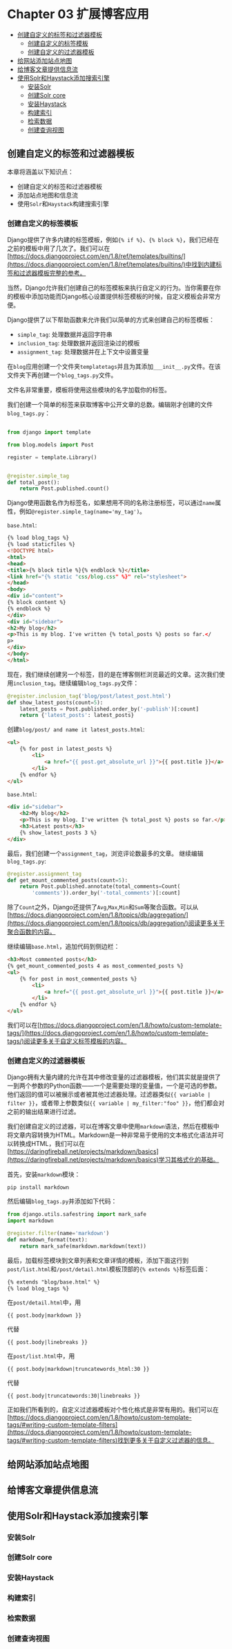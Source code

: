 # Chapter 03 扩展博客应用


<!-- vim-markdown-toc GFM -->

* [创建自定义的标签和过滤器模板](#创建自定义的标签和过滤器模板)
	* [创建自定义的标签模板](#创建自定义的标签模板)
	* [创建自定义的过滤器模板](#创建自定义的过滤器模板)
* [给网站添加站点地图](#给网站添加站点地图)
* [给博客文章提供信息流](#给博客文章提供信息流)
* [使用Solr和Haystack添加搜索引擎](#使用solr和haystack添加搜索引擎)
	* [安装Solr](#安装solr)
	* [创建Solr core](#创建solr-core)
	* [安装Haystack](#安装haystack)
	* [构建索引](#构建索引)
	* [检索数据](#检索数据)
	* [创建查询视图](#创建查询视图)

<!-- vim-markdown-toc -->

## 创建自定义的标签和过滤器模板
本章将涵盖以下知识点：
- 创建自定义的标签和过滤器模板
- 添加站点地图和信息流
- 使用`Solr`和`Haystack`构建搜索引擎

### 创建自定义的标签模板
Django提供了许多内建的标签模板，例如`{% if %}`、`{% block %}`，我们已经在之前的模板中用了几次了。我们可以在[https://docs.djangoproject.com/en/1.8/ref/templates/builtins/](https://docs.djangoproject.com/en/1.8/ref/templates/builtins/)中找到内建标签和过滤器模板完整的参考。

当然，Django允许我们创建自己的标签模板来执行自定义的行为。当你需要在你的模板中添加功能而Django核心设置提供标签模板的时候，自定义模板会非常方便。

Django提供了以下帮助函数来允许我们以简单的方式来创建自己的标签模板：
- `simple_tag`: 处理数据并返回字符串
- `inclusion_tag`: 处理数据并返回渲染过的模板
- `assignment_tag`: 处理数据并在上下文中设置变量


在`blog`应用创建一个文件夹`templatetags`并且为其添加`___init__.py`文件。在该文件夹下再创建一个`blog_tags.py`文件。

文件名非常重要，模板将使用这些模块的名字加载你的标签。

我们创建一个简单的标签来获取博客中公开文章的总数。编辑刚才创建的文件`blog_tags.py`：
```python

from django import template

from blog.models import Post

register = template.Library()


@register.simple_tag
def total_post():
    return Post.published.count()
```
Django使用函数名作为标签名，如果想用不同的名称注册标签，可以通过`name`属性，例如`@register.simple_tag(name='my_tag')`。

`base.html`:
```html
{% load blog_tags %}
{% load staticfiles %}
<!DOCTYPE html>
<html>
<head>
<title>{% block title %}{% endblock %}</title>
<link href="{% static "css/blog.css" %}" rel="stylesheet">
</head>
<body>
<div id="content">
{% block content %}
{% endblock %}
</div>
<div id="sidebar">
<h2>My blog</h2>
<p>This is my blog. I've written {% total_posts %} posts so far.</
p>
</div>
</body>
</html>
```

现在，我们继续创建另一个标签，目的是在博客侧栏浏览最近的文章。这次我们使用`inclusion_tag`。继续编辑`blog_tags.py`文件：
```python
@register.inclusion_tag('blog/post/latest_post.html')
def show_latest_posts(count=5):
    latest_posts = Post.published.order_by('-publish')[:count]
    return {'latest_posts': latest_posts}
```
创建`blog/post/ and name it latest_posts.html`:
```html
<ul>
    {% for post in latest_posts %}
        <li>
            <a href="{{ post.get_absolute_url }}">{{ post.title }}</a>
        </li>
    {% endfor %}
</ul>
```
`base.html`:
```html
<div id="sidebar">
    <h2>My blog</h2>
    <p>This is my blog. I've written {% total_post %} posts so far.</p>
    <h3>Latest posts</h3>
    {% show_latest_posts 3 %}
</div>
```

最后，我们创建一个`assignment_tag`，浏览评论数最多的文章。
继续编辑`blog_tags.py`:
```python
@register.assignment_tag
def get_mount_commented_posts(count=5):
    return Post.published.annotate(total_comments=Count(
        'comments')).order_by('-total_comments')[:count]
```
除了`Count`之外，Django还提供了`Avg`,`Max`,`Min`和`Sum`等聚合函数。可以从[https://docs.djangoproject.com/en/1.8/topics/db/aggregation/](https://docs.djangoproject.com/en/1.8/topics/db/aggregation/)阅读更多关于聚合函数的内容。

继续编辑`base.html`，追加代码到侧边栏：
```html
<h3>Most commented posts</h3>
{% get_mount_commented_posts 4 as most_commented_posts %}
<ul>
    {% for post in most_commented_posts %}
        <li>
            <a href="{{ post.get_absolute_url }}">{{ post.title }}</a>
        </li>
    {% endfor %}
</ul>
```

我们可以在[https://docs.djangoproject.com/en/1.8/howto/custom-template-tags/](https://docs.djangoproject.com/en/1.8/howto/custom-template-tags/)阅读更多关于自定义标签模板的内容。

### 创建自定义的过滤器模板
Django拥有大量内建的允许在其中修改变量的过滤器模板，他们其实就是提供了一到两个参数的Python函数——一个是需要处理的变量值，一个是可选的参数。他们返回的值可以被展示或者被其他过滤器处理。过滤器类似`{{ variable | filter }}`，或者带上参数类似`{{ variable | my_filter:"foo" }}`，他们都会对之前的输出结果进行过滤。

我们创建自定义的过滤器，可以在博客文章中使用`markdown`语法，然后在模板中将文章内容转换为HTML。Markdown是一种非常易于使用的文本格式化语法并可以转换成HTML，我们可以在[https://daringfireball.net/projects/markdown/basics](https://daringfireball.net/projects/markdown/basics)学习其格式化的基础。

首先，安装`markdown`模块：
```
pip install markdown
```
然后编辑`blog_tags.py`并添加如下代码：
```python
from django.utils.safestring import mark_safe
import markdown

@register.filter(name='markdown')
def markdown_format(text):
	return mark_safe(markdown.markdown(text))
```

最后，加载标签模块到文章列表和文章详情的模板，添加下面这行到`post/list.html`和`/post/detail.html`模板顶部的`{% extends %}`标签后面：
```html
{% extends "blog/base.html" %}
{% load blog_tags %}
```
在`post/detail.html`中，用
```
{{ post.body|markdown }}
```
代替
```
{{ post.body|linebreaks }}
```

在`post/list.html`中，用
```
{{ post.body|markdown|truncatewords_html:30 }}
```
 代替
 ```
 {{ post.body|truncatewords:30|linebreaks }}
 ```

 正如我们所看到的，自定义过滤器模板对个性化格式是非常有用的。我们可以在[https://docs.djangoproject.com/en/1.8/howto/custom-template-tags/#writing-custom-template-filters](https://docs.djangoproject.com/en/1.8/howto/custom-template-tags/#writing-custom-template-filters)找到更多关于自定义过滤器的信息。

## 给网站添加站点地图
## 给博客文章提供信息流
## 使用Solr和Haystack添加搜索引擎 
### 安装Solr
### 创建Solr core
### 安装Haystack
### 构建索引
### 检索数据
### 创建查询视图


